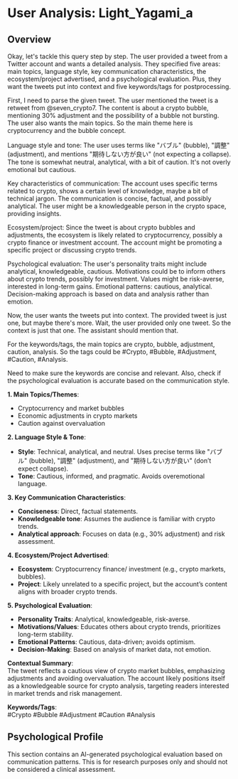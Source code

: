 # User Analysis: Light_Yagami_a

## Overview

<think>
Okay, let's tackle this query step by step. The user provided a tweet from a Twitter account and wants a detailed analysis. They specified five areas: main topics, language style, key communication characteristics, the ecosystem/project advertised, and a psychological evaluation. Plus, they want the tweets put into context and five keywords/tags for postprocessing.

First, I need to parse the given tweet. The user mentioned the tweet is a retweet from @seven_crypto7. The content is about a crypto bubble, mentioning 30% adjustment and the possibility of a bubble not bursting. The user also wants the main topics. So the main theme here is cryptocurrency and the bubble concept.

Language style and tone: The user uses terms like "バブル" (bubble), "調整" (adjustment), and mentions "期待しない方が良い" (not expecting a collapse). The tone is somewhat neutral, analytical, with a bit of caution. It's not overly emotional but cautious.

Key characteristics of communication: The account uses specific terms related to crypto, shows a certain level of knowledge, maybe a bit of technical jargon. The communication is concise, factual, and possibly analytical. The user might be a knowledgeable person in the crypto space, providing insights.

Ecosystem/project: Since the tweet is about crypto bubbles and adjustments, the ecosystem is likely related to cryptocurrency, possibly a crypto finance or investment account. The account might be promoting a specific project or discussing crypto trends.

Psychological evaluation: The user's personality traits might include analytical, knowledgeable, cautious. Motivations could be to inform others about crypto trends, possibly for investment. Values might be risk-averse, interested in long-term gains. Emotional patterns: cautious, analytical. Decision-making approach is based on data and analysis rather than emotion.

Now, the user wants the tweets put into context. The provided tweet is just one, but maybe there's more. Wait, the user provided only one tweet. So the context is just that one. The assistant should mention that.

For the keywords/tags, the main topics are crypto, bubble, adjustment, caution, analysis. So the tags could be #Crypto, #Bubble, #Adjustment, #Caution, #Analysis.

Need to make sure the keywords are concise and relevant. Also, check if the psychological evaluation is accurate based on the communication style.
</think>

**1. Main Topics/Themes**:  
- Cryptocurrency and market bubbles  
- Economic adjustments in crypto markets  
- Caution against overvaluation  

**2. Language Style & Tone**:  
- **Style**: Technical, analytical, and neutral. Uses precise terms like "バブル" (bubble), "調整" (adjustment), and "期待しない方が良い" (don’t expect collapse).  
- **Tone**: Cautious, informed, and pragmatic. Avoids overemotional language.  

**3. Key Communication Characteristics**:  
- **Conciseness**: Direct, factual statements.  
- **Knowledgeable tone**: Assumes the audience is familiar with crypto trends.  
- **Analytical approach**: Focuses on data (e.g., 30% adjustment) and risk assessment.  

**4. Ecosystem/Project Advertised**:  
- **Ecosystem**: Cryptocurrency finance/ investment (e.g., crypto markets, bubbles).  
- **Project**: Likely unrelated to a specific project, but the account’s content aligns with broader crypto trends.  

**5. Psychological Evaluation**:  
- **Personality Traits**: Analytical, knowledgeable, risk-averse.  
- **Motivations/Values**: Educates others about crypto trends, prioritizes long-term stability.  
- **Emotional Patterns**: Cautious, data-driven; avoids optimism.  
- **Decision-Making**: Based on analysis of market data, not emotion.  

**Contextual Summary**:  
The tweet reflects a cautious view of crypto market bubbles, emphasizing adjustments and avoiding overvaluation. The account likely positions itself as a knowledgeable source for crypto analysis, targeting readers interested in market trends and risk management.  

**Keywords/Tags**:  
#Crypto #Bubble #Adjustment #Caution #Analysis

## Psychological Profile

This section contains an AI-generated psychological evaluation based on communication patterns. This is for research purposes only and should not be considered a clinical assessment.